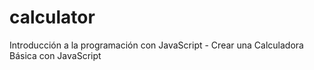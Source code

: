 # calculator
 Introducción a la programación con JavaScript - Crear una Calculadora Básica con JavaScript
